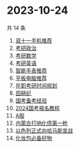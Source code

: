 # 2023-10-24

共 14 条

<!-- BEGIN -->
<!-- 最后更新时间 Tue Oct 24 2023 15:07:07 GMT+0800 (China Standard Time) -->

1. [双十一手机推荐](https://www.zhihu.com/search?q=%E5%8F%8C%E5%8D%81%E4%B8%80%E6%89%8B%E6%9C%BA%E6%8E%A8%E8%8D%90)
1. [考研政治](https://www.zhihu.com/search?q=%E8%80%83%E7%A0%94%E6%94%BF%E6%B2%BB)
1. [考研数学](https://www.zhihu.com/search?q=%E8%80%83%E7%A0%94%E6%95%B0%E5%AD%A6)
1. [考研英语](https://www.zhihu.com/search?q=%E8%80%83%E7%A0%94%E8%8B%B1%E8%AF%AD)
1. [智能手表推荐](https://www.zhihu.com/search?q=%E6%99%BA%E8%83%BD%E6%89%8B%E8%A1%A8%E6%8E%A8%E8%8D%90)
1. [平板电脑推荐](https://www.zhihu.com/search?q=%E5%B9%B3%E6%9D%BF%E7%94%B5%E8%84%91%E6%8E%A8%E8%8D%90)
1. [在职考研时间规划](https://www.zhihu.com/search?q=%E5%9C%A8%E8%81%8C%E8%80%83%E7%A0%94%E6%97%B6%E9%97%B4%E8%A7%84%E5%88%92)
1. [田耕纪](https://www.zhihu.com/search?q=%E7%94%B0%E8%80%95%E7%BA%AA)
1. [国考备考经验](https://www.zhihu.com/search?q=%E5%9B%BD%E8%80%83%E5%A4%87%E8%80%83%E7%BB%8F%E9%AA%8C)
1. [2024国考报名教程](https://www.zhihu.com/search?q=2024%E5%9B%BD%E8%80%83%E6%8A%A5%E5%90%8D%E6%95%99%E7%A8%8B)
1. [A股](https://www.zhihu.com/search?q=A%E8%82%A1)
1. [内蒙古打响化债第一枪](https://www.zhihu.com/search?q=%E5%86%85%E8%92%99%E5%8F%A4%E6%89%93%E5%93%8D%E5%8C%96%E5%80%BA%E7%AC%AC%E4%B8%80%E6%9E%AA)
1. [以色列正式向哈马斯宣战](https://www.zhihu.com/search?q=%E4%BB%A5%E8%89%B2%E5%88%97%E6%AD%A3%E5%BC%8F%E5%90%91%E5%93%88%E9%A9%AC%E6%96%AF%E5%AE%A3%E6%88%98)
1. [化妆包必备好物](https://www.zhihu.com/search?q=%E5%8C%96%E5%A6%86%E5%8C%85%E5%BF%85%E5%A4%87%E5%A5%BD%E7%89%A9)

<!-- END -->
